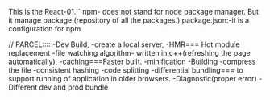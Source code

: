 This is the React-01.``
npm- does not stand for node package manager. But it manage package.(repository of all the packages.)
package.json:-it is a configuration for npm

// PARCEL::::
-Dev Build,
-create a local server,
-HMR=== Hot module replacement
-file watching algorithm- written in c++(refreshing the page automatically),
-caching===Faster built.
-minification
-Building
-compress the file
-consistent hashing
-code splitting
-differential bundling=== to support running of application in older browsers.
-Diagnostic(proper error)
-Different dev and prod bundle